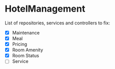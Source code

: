 # HotelManagement

List of repositories, services and controllers to fix:

- [x] Maintenance
- [x] Meal
- [x] Pricing
- [x] Room Amenity
- [x] Room Status
- [ ] Service
